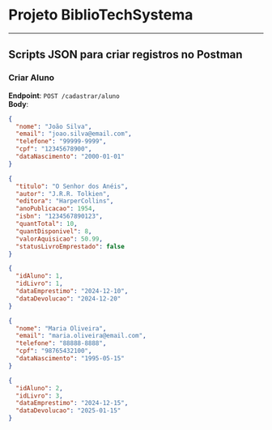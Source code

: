 # Projeto BiblioTechSystema
---

## **Scripts JSON para criar registros no Postman**

### **Criar Aluno**
**Endpoint**: `POST /cadastrar/aluno`  
**Body**:
```json
{
  "nome": "João Silva",
  "email": "joao.silva@email.com",
  "telefone": "99999-9999",
  "cpf": "12345678900",
  "dataNascimento": "2000-01-01"
}

{
  "titulo": "O Senhor dos Anéis",
  "autor": "J.R.R. Tolkien",
  "editora": "HarperCollins",
  "anoPublicacao": 1954,
  "isbn": "1234567890123",
  "quantTotal": 10,
  "quantDisponivel": 8,
  "valorAquisicao": 50.99,
  "statusLivroEmprestado": false
}

{
  "idAluno": 1,
  "idLivro": 1,
  "dataEmprestimo": "2024-12-10",
  "dataDevolucao": "2024-12-20"
}

{
  "nome": "Maria Oliveira",
  "email": "maria.oliveira@email.com",
  "telefone": "88888-8888",
  "cpf": "98765432100",
  "dataNascimento": "1995-05-15"
}

{
  "idAluno": 2,
  "idLivro": 3,
  "dataEmprestimo": "2024-12-15",
  "dataDevolucao": "2025-01-15"
}